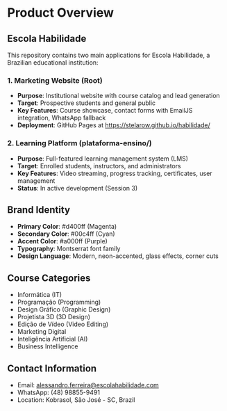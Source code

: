 # Product Overview

## Escola Habilidade

This repository contains two main applications for Escola Habilidade, a Brazilian educational institution:

### 1. Marketing Website (Root)
- **Purpose**: Institutional website with course catalog and lead generation
- **Target**: Prospective students and general public
- **Key Features**: Course showcase, contact forms with EmailJS integration, WhatsApp fallback
- **Deployment**: GitHub Pages at https://stelarow.github.io/habilidade/

### 2. Learning Platform (plataforma-ensino/)
- **Purpose**: Full-featured learning management system (LMS)
- **Target**: Enrolled students, instructors, and administrators
- **Key Features**: Video streaming, progress tracking, certificates, user management
- **Status**: In active development (Session 3)

## Brand Identity
- **Primary Color**: #d400ff (Magenta)
- **Secondary Color**: #00c4ff (Cyan)
- **Accent Color**: #a000ff (Purple)
- **Typography**: Montserrat font family
- **Design Language**: Modern, neon-accented, glass effects, corner cuts

## Course Categories
- Informática (IT)
- Programação (Programming)
- Design Gráfico (Graphic Design)
- Projetista 3D (3D Design)
- Edição de Vídeo (Video Editing)
- Marketing Digital
- Inteligência Artificial (AI)
- Business Intelligence

## Contact Information
- Email: alessandro.ferreira@escolahabilidade.com
- WhatsApp: (48) 98855-9491
- Location: Kobrasol, São José - SC, Brazil